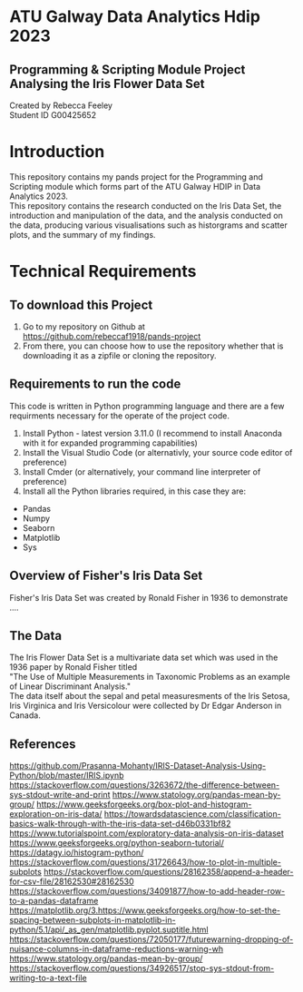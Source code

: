 # ATU Galway Data Analytics Hdip 2023  
## Programming & Scripting Module Project Analysing the Iris Flower Data Set  
Created by Rebecca Feeley   
Student ID G00425652  

# Introduction
This repository contains my pands project for the Programming and Scripting module which forms part of the ATU Galway HDIP in Data Analytics 2023.   
This repository contains the research conducted on the Iris Data Set, the introduction and manipulation of the data, and the analysis conducted on the data, producing various visualisations such as historgrams and scatter plots, and the summary of my findings.  

# Technical Requirements
## To download this Project
1. Go to my repository on Github at https://github.com/rebeccaf1918/pands-project
2. From there, you can choose how to use the repository whether that is downloading it as a zipfile or cloning the repository.  

## Requirements to run the code
This code is written in Python programming language and there are a few requirments necessary for the operate of the project code.
1. Install Python - latest version 3.11.0 (I recommend to install Anaconda with it for expanded programming   capabilities)
2. Install the Visual Studio Code (or alternativly, your source code editor of preference)  
3. Install Cmder (or alternatively, your command line interpreter of preference)  
4. Install all the Python libraries required, in this case they are:
- Pandas
- Numpy
- Seaborn
- Matplotlib
- Sys


## Overview of Fisher's Iris Data Set
Fisher's Iris Data Set was created by Ronald Fisher in 1936 to demonstrate ....

## The Data
The Iris Flower Data Set is a multivariate data set which was used in the 1936 paper by Ronald Fisher titled  
"The Use of Multiple Measurements in Taxonomic Problems as an example of Linear Discriminant Analysis."  
The data itself about the sepal and petal measuresments of the Iris Setosa, Iris Virginica and Iris Versicolour were collected by Dr Edgar Anderson in Canada.  


## References
https://github.com/Prasanna-Mohanty/IRIS-Dataset-Analysis-Using-Python/blob/master/IRIS.ipynb
https://stackoverflow.com/questions/3263672/the-difference-between-sys-stdout-write-and-print
https://www.statology.org/pandas-mean-by-group/
https://www.geeksforgeeks.org/box-plot-and-histogram-exploration-on-iris-data/
https://towardsdatascience.com/classification-basics-walk-through-with-the-iris-data-set-d46b0331bf82
https://www.tutorialspoint.com/exploratory-data-analysis-on-iris-dataset
https://www.geeksforgeeks.org/python-seaborn-tutorial/
https://datagy.io/histogram-python/
https://stackoverflow.com/questions/31726643/how-to-plot-in-multiple-subplots
https://stackoverflow.com/questions/28162358/append-a-header-for-csv-file/28162530#28162530
https://stackoverflow.com/questions/34091877/how-to-add-header-row-to-a-pandas-dataframe
https://matplotlib.org/3.https://www.geeksforgeeks.org/how-to-set-the-spacing-between-subplots-in-matplotlib-in-python/5.1/api/_as_gen/matplotlib.pyplot.suptitle.html
https://stackoverflow.com/questions/72050177/futurewarning-dropping-of-nuisance-columns-in-dataframe-reductions-warning-wh
https://www.statology.org/pandas-mean-by-group/
https://stackoverflow.com/questions/34926517/stop-sys-stdout-from-writing-to-a-text-file

